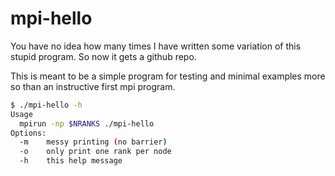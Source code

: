 # mpi-hello

You have no idea how many times I have written some variation of this stupid program. So now it gets a github repo.

This is meant to be a simple program for testing and minimal examples more so than an instructive first mpi program.

```bash
$ ./mpi-hello -h
Usage
  mpirun -np $NRANKS ./mpi-hello
Options:
  -m	messy printing (no barrier)
  -o	only print one rank per node
  -h	this help message
```
